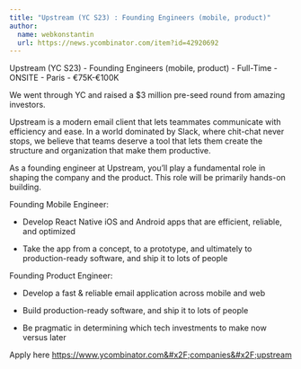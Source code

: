 ```yaml
---
title: "Upstream (YC S23) : Founding Engineers (mobile, product)"
author:
  name: webkonstantin
  url: https://news.ycombinator.com/item?id=42920692
---
```

Upstream (YC S23) - Founding Engineers (mobile, product) - Full-Time - ONSITE - Paris - €75K-€100K

We went through YC and raised a $3 million pre-seed round from amazing investors.

Upstream is a modern email client that lets teammates communicate with efficiency and ease. In a world dominated by Slack, where chit-chat never stops, we believe that teams deserve a tool that lets them create the structure and organization that make them productive.

As a founding engineer at Upstream, you’ll play a fundamental role in shaping the company and the product. This role will be primarily hands-on building.

Founding Mobile Engineer:

- Develop React Native iOS and Android apps that are efficient, reliable, and optimized

- Take the app from a concept, to a prototype, and ultimately to production-ready software, and ship it to lots of people

Founding Product Engineer:

- Develop a fast &amp; reliable email application across mobile and web

- Build production-ready software, and ship it to lots of people

- Be pragmatic in determining which tech investments to make now versus later

Apply here <a href="https:&#x2F;&#x2F;www.ycombinator.com&#x2F;companies&#x2F;upstream">https:&#x2F;&#x2F;www.ycombinator.com&#x2F;companies&#x2F;upstream</a>
<JobApplication />
